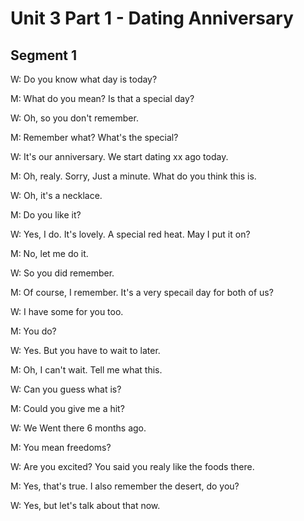 # Unit 3 Part 1 - Dating Anniversary

## Segment 1

W: Do you know what day is today?

M: What do you mean? Is that a special day?

W: Oh, so you don't remember.

M: Remember what? What's the special?

W: It's our anniversary. We start dating xx  ago today.

M: Oh, realy. Sorry, Just a minute. What do you think this is.

W: Oh, it's a necklace.

M: Do you like it?

W: Yes, I do. It's lovely. A special red heat.  May I put it on?

M: No, let me do it.

W: So you did remember.

M: Of course, I remember. It's a very specail day for both of us?

W: I have some for you too.

M: You do?

W: Yes. But you have to wait to later.

M: Oh, I can't wait. Tell me what this.

W: Can you guess what is?

M: Could you give me a hit?

W: We Went there 6 months ago.

M: You mean freedoms?

W: Are you excited? You said you realy like the foods there.

M: Yes, that's true. I also remember the desert, do you?

W: Yes, but let's talk about that now. 
